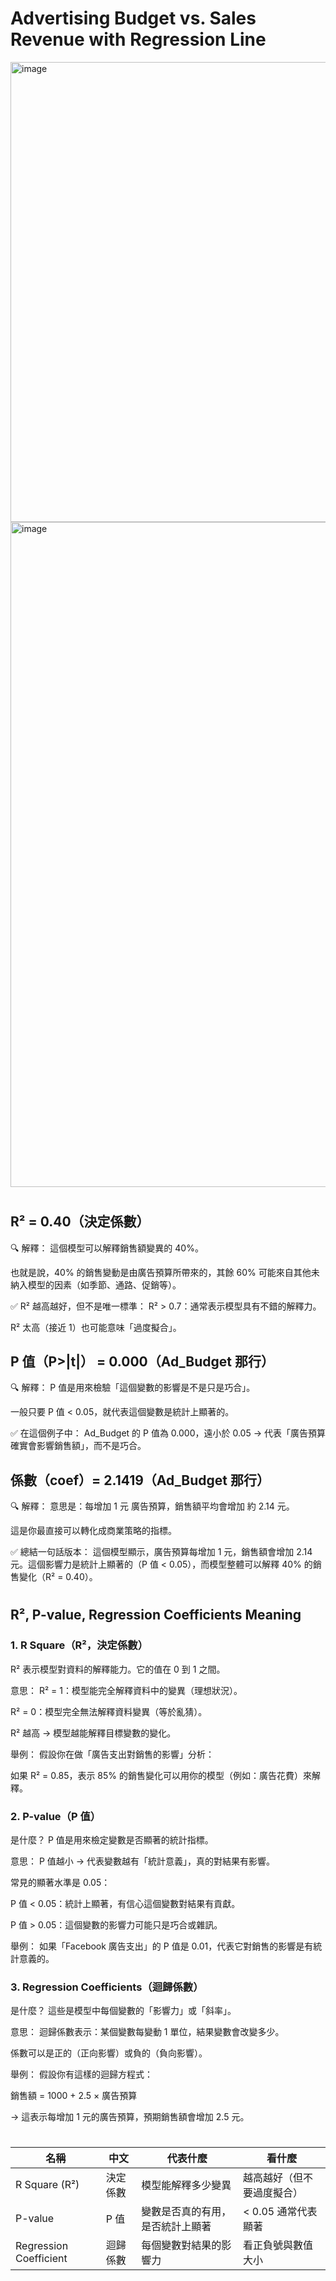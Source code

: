 # Advertising Budget vs. Sales Revenue with Regression Line
<img width="736" alt="image" src="https://github.com/user-attachments/assets/baac4b0d-d474-4015-97c1-ff6061b5e9b9" />


<img width="1064" alt="image" src="https://github.com/user-attachments/assets/fcf6aea7-ddd5-4414-a9e8-c86a958b68fb" />

# 
## R² = 0.40（決定係數）
🔍 解釋：
這個模型可以解釋銷售額變異的 40%。

也就是說，40% 的銷售變動是由廣告預算所帶來的，其餘 60% 可能來自其他未納入模型的因素（如季節、通路、促銷等）。

✅ R² 越高越好，但不是唯一標準：
R² > 0.7：通常表示模型具有不錯的解釋力。

R² 太高（接近 1）也可能意味「過度擬合」。

## P 值（P>|t|） = 0.000（Ad_Budget 那行）
🔍 解釋：
P 值是用來檢驗「這個變數的影響是不是只是巧合」。

一般只要 P 值 < 0.05，就代表這個變數是統計上顯著的。

✅ 在這個例子中：
Ad_Budget 的 P 值為 0.000，遠小於 0.05 → 代表「廣告預算確實會影響銷售額」，而不是巧合。

## 係數（coef）= 2.1419（Ad_Budget 那行）
🔍 解釋：
意思是：每增加 1 元 廣告預算，銷售額平均會增加 約 2.14 元。

這是你最直接可以轉化成商業策略的指標。

✅ 總結一句話版本：
這個模型顯示，廣告預算每增加 1 元，銷售額會增加 2.14 元。這個影響力是統計上顯著的（P 值 < 0.05），而模型整體可以解釋 40% 的銷售變化（R² = 0.40）。

#
## R², P-value, Regression Coefficients Meaning
### 1. R Square（R²，決定係數）
R² 表示模型對資料的解釋能力。它的值在 0 到 1 之間。

意思：
R² = 1：模型能完全解釋資料中的變異（理想狀況）。

R² = 0：模型完全無法解釋資料變異（等於亂猜）。

R² 越高 → 模型越能解釋目標變數的變化。

舉例：
假設你在做「廣告支出對銷售的影響」分析：

如果 R² = 0.85，表示 85% 的銷售變化可以用你的模型（例如：廣告花費）來解釋。


### 2. P-value（P 值）
是什麼？
P 值是用來檢定變數是否顯著的統計指標。

意思：
P 值越小 → 代表變數越有「統計意義」，真的對結果有影響。

常見的顯著水準是 0.05：

P 值 < 0.05：統計上顯著，有信心這個變數對結果有貢獻。

P 值 > 0.05：這個變數的影響力可能只是巧合或雜訊。

舉例：
如果「Facebook 廣告支出」的 P 值是 0.01，代表它對銷售的影響是有統計意義的。

### 3. Regression Coefficients（迴歸係數）
是什麼？
這些是模型中每個變數的「影響力」或「斜率」。

意思：
迴歸係數表示：某個變數每變動 1 單位，結果變數會改變多少。

係數可以是正的（正向影響）或負的（負向影響）。

舉例：
假設你有這樣的迴歸方程式：

銷售額 = 1000 + 2.5 × 廣告預算

→ 這表示每增加 1 元的廣告預算，預期銷售額會增加 2.5 元。

#
| 名稱                     | 中文   | 代表什麼             | 看什麼           |
| ---------------------- | ---- | ---------------- | ------------- |
| R Square (R²)          | 決定係數 | 模型能解釋多少變異        | 越高越好（但不要過度擬合） |
| P-value                | P 值  | 變數是否真的有用，是否統計上顯著 | < 0.05 通常代表顯著 |
| Regression Coefficient | 迴歸係數 | 每個變數對結果的影響力      | 看正負號與數值大小     |




